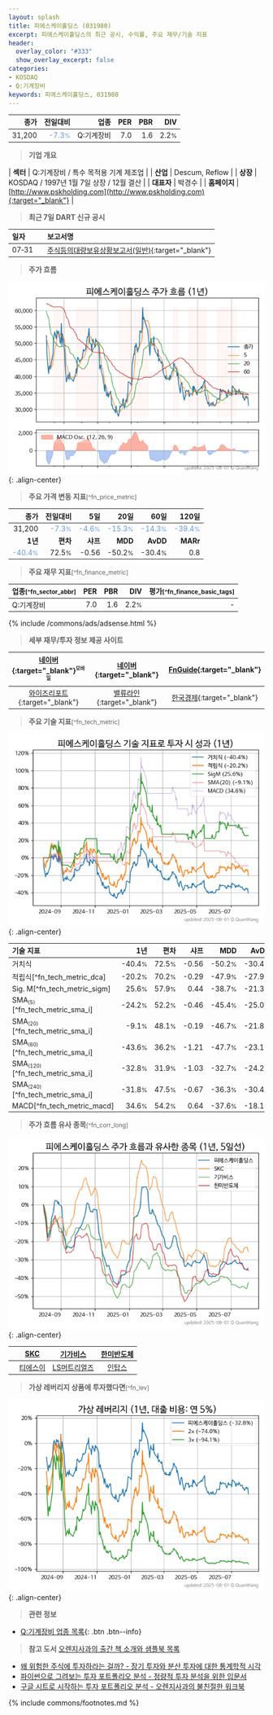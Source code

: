 ```yaml
---
layout: splash
title: 피에스케이홀딩스 (031980)
excerpt: 피에스케이홀딩스의 최근 공시, 수익률, 주요 재무/기술 지표
header:
  overlay_color: "#333"
  show_overlay_excerpt: false
categories:
- KOSDAQ
- Q:기계장비
keywords: 피에스케이홀딩스, 031980
---
```


| **종가** | **전일대비** | **업종** | **PER** | **PBR** | **DIV** |
| -------: | -----------: | -------: | ------: | ------: | ------: |
| 31,200 | <span style="color: cornflowerblue">-7.3<small>%</small></span> | Q:기계장비 | 7.0 | 1.6 | 2.2<small>%</small> |

<!-- more -->


> **기업 개요**<a id="company"></a>

| <span style="white-space:nowrap;">**섹터**</span> | Q:기계장비 / 특수 목적용 기계 제조업 |
| <span style="white-space:nowrap;">**산업**</span> | Descum, Reflow |
| <span style="white-space:nowrap;">**상장**</span> | KOSDAQ / 1997년 1월 7일 상장 / 12월 결산 |
| <span style="white-space:nowrap;">**대표자**</span> | 박경수 |
| <span style="white-space:nowrap;">**홈페이지**</span> | [http://www.pskholding.com](http://www.pskholding.com){:target="_blank"} |


> **최근 7일 DART 신규 공시**<a id="dart"></a>

| **일자** |      | **보고서명** |
| :------- | :--- | :----------- |
| 07&#x2011;31 | | [주식등의대량보유상황보고서(일반)](https://dart.fss.or.kr/dsaf001/main.do?rcpNo=20250731000305){:target="_blank"} |


> **주가 흐름**<a id="price"></a>

![031980](/stock/images/031980.png){: .align-center}


> **주요 가격 변동 지표**<small>[^fn_price_metric]</small>

| **종가** | **전일대비** | **5일** | **20일** | **60일** | **120일** |
| -------: | -----------: | ------: | -------: | -------: | --------: |
| 31,200 | <span style="color: cornflowerblue">-7.3<small>%</small></span> | <span style="color: cornflowerblue">-4.6<small>%</small></span> | <span style="color: cornflowerblue">-15.3<small>%</small></span> | <span style="color: cornflowerblue">-14.3<small>%</small></span> | <span style="color: cornflowerblue">-39.4<small>%</small></span> |
| **1년** | **편차** | **샤프** | **MDD** | **AvDD** | **MARr** |
| <span style="color: cornflowerblue">-40.4<small>%</small></span> | 72.5<small>%</small> | -0.56 | -50.2<small>%</small> | -30.4<small>%</small> | 0.8 |


> **주요 재무 지표**<small>[^fn_finance_metric]</small>

| **업종**<small>[^fn_sector_abbr]</small> | **PER** | **PBR** | **DIV** | **평가**<small>[^fn_finance_basic_tags]</small> |
| :--------------------------------------- | ------: | ------: | ------: | ----------------------------------------------: |
| Q:기계장비 | 7.0 | 1.6 | 2.2<small>%</small> | - |



{% include /commons/ads/adsense.html %}

> **세부 재무/투자 정보 제공 사이트**

| [네이버](https://m.stock.naver.com/domestic/stock/031980/finance/summary){:target="_blank"}<sup><small>모바일</small></sup> | [네이버](https://finance.naver.com/item/coinfo.naver?code=031980){:target="_blank"} | [FnGuide](https://comp.fnguide.com/SVO2/ASP/SVD_Invest.asp?gicode=A031980&MenuYn=Y){:target="_blank"} |
| :---: | :---: | :---: |
| [와이즈리포트](https://comp.wisereport.co.kr/company/c1040001.aspx?cmp_cd=031980){:target="_blank"} | [밸류라인](https://www.valueline.co.kr/finance/summary/031980){:target="_blank"} | [한국경제](https://markets.hankyung.com/stock/031980/financial-summary){:target="_blank"} |


> **주요 기술 지표**<small>[^fn_tech_metric]</small>


![031980](/stock/images/031980_tech.png){: .align-center}

| **기술 지표** | **1년** | **편차** | **샤프** | **MDD** | **AvDD** |
| :------------ | ------: | -----------: | -------: | ------: | -------: |
| 거치식 | -40.4<small>%</small> | 72.5<small>%</small> | -0.56 | -50.2<small>%</small> | -30.4<small>%</small> |
| 적립식[^fn_tech_metric_dca] | -20.2<small>%</small> | 70.2<small>%</small> | -0.29 | -47.9<small>%</small> | -27.9<small>%</small> |
| Sig. M[^fn_tech_metric_sigm] | 25.6<small>%</small> | 57.9<small>%</small> | 0.44 | -38.7<small>%</small> | -21.3<small>%</small> |
| SMA<small><sub>(5)</sub></small>[^fn_tech_metric_sma_i] | -24.2<small>%</small> | 52.2<small>%</small> | -0.46 | -45.4<small>%</small> | -25.0<small>%</small> |
| SMA<small><sub>(20)</sub></small>[^fn_tech_metric_sma_i] | -9.1<small>%</small> | 48.1<small>%</small> | -0.19 | -46.7<small>%</small> | -21.8<small>%</small> |
| SMA<small><sub>(60)</sub></small>[^fn_tech_metric_sma_i] | -43.6<small>%</small> | 36.2<small>%</small> | -1.21 | -47.7<small>%</small> | -23.1<small>%</small> |
| SMA<small><sub>(120)</sub></small>[^fn_tech_metric_sma_i] | -32.8<small>%</small> | 31.9<small>%</small> | -1.03 | -32.7<small>%</small> | -24.2<small>%</small> |
| SMA<small><sub>(240)</sub></small>[^fn_tech_metric_sma_i] | -31.8<small>%</small> | 47.5<small>%</small> | -0.67 | -36.3<small>%</small> | -30.4<small>%</small> |
| MACD[^fn_tech_metric_macd] | 34.6<small>%</small> | 54.2<small>%</small> | 0.64 | -37.6<small>%</small> | -18.1<small>%</small> |


> **주가 흐름 유사 종목**<a id="corr"></a><small>[^fn_corr_long]</small>

![031980](/stock/images/031980_corr.png){: .align-center}

|       | [SKC](/011790/) | [기가비스](/420770/) | [한미반도체](/042700/) |
| :---: | :------------------------------------: | :------------------------------------: | :------------------------------------: |
|       | [티에스이](/131290/) | [LS머트리얼즈](/417200/) | [인탑스](/049070/) |


> **가상 레버리지 상품에 투자했다면**<a id="2x"></a><small>[^fn_lev]</small>

![031980](/stock/images/031980_2x.png){: .align-center}


> **관련 정보**

- [Q:기계장비 업종 목록](/stats/sector/kosdaq_업종_기계장비_종목/){: .btn .btn--info}

> **참고 도서** [오렌지사과의 출간 책 소개와 샘플북 목록](https://kongdori.tistory.com/691)

- [왜 위험한 주식에 투자하라는 걸까? - 장기 투자와 분산 투자에 대한 통계학적 시각](https://kongdori.tistory.com/421)
- [파이썬으로 그려보는 투자 포트폴리오 분석  - 정량적 투자 분석을 위한 입문서](https://kongdori.tistory.com/643)
- [구글 시트로 시작하는 투자 포트폴리오 분석 - 오렌지사과의 불친절한 워크북](https://kongdori.tistory.com/449)


{% include commons/footnotes.md %}